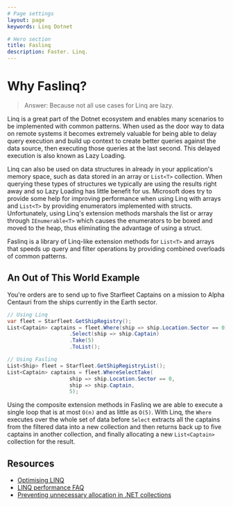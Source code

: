 ```yaml
---
# Page settings
layout: page
keywords: Linq Dotnet

# Hero section
title: Faslinq
description: Faster. Linq.
---
```


# Why Faslinq?

> Answer: Because not all use cases for Linq are lazy.

Linq is a great part of the Dotnet ecosystem and enables many scenarios to be implemented with common patterns.  When used as the door way to data on remote systems it becomes extremely valuable for being able to delay query execution and build up context to create better queries against the data source, then executing those queries at the last second.  This delayed execution is also known as Lazy Loading.

Linq can also be used on data structures in already in your application's memory space, such as data stored in an array or `List<T>` collection.  When querying these types of structures we typically are using the results right away and so Lazy Loading has little benefit for us.  Microsoft does try to provide some help for improving performance when using Linq with arrays and `List<T>` by providing enumerators implemented with structs.  Unfortunately, using Linq's extension methods marshals the list or array through `IEnumerable<T>` which causes the enumerators to be boxed and moved to the heap, thus eliminating the advantage of using a struct.

Faslinq is a library of Linq-like extension methods for `List<T>` and arrays that speeds up query and filter operations by providing combined overloads of common patterns.

## An Out of This World Example

You're orders are to send up to five Starfleet Captains on a mission to Alpha Centauri from the ships currently in the Earth sector.

```csharp
// Using Linq
var fleet = Starfleet.GetShipRegistry();
List<Captain> captains = fleet.Where(ship => ship.Location.Sector == 0)
                    .Select(ship => ship.Captain)
                    .Take(5)
                    .ToList();

// Using Faslinq
List<Ship> fleet = Starfleet.GetShipRegistryList();
List<Captain> captains = fleet.WhereSelectTake(
                    ship => ship.Location.Sector == 0,
                    ship => ship.Captain,
                    5);
```

Using the composite extension methods in Faslinq we are able to execute a single loop that is at most `O(n)` and as little as `O(5)`.  With Linq, the `Where` executes over the whole set of data before `Select` extracts all the captains from the filtered data into a new collection and then returns back up to five captains in another collection, and finally allocating a new `List<Captain>` collection for the result.

## Resources

* [Optimising LINQ](https://mattwarren.org/2016/09/29/Optimising-LINQ/)
* [LINQ performance FAQ](https://stackoverflow.com/questions/4044400/linq-performance-faq)
* [Preventing unnecessary allocation in .NET collections](https://nede.dev/blog/preventing-unnecessary-allocation-in-net-collections)
